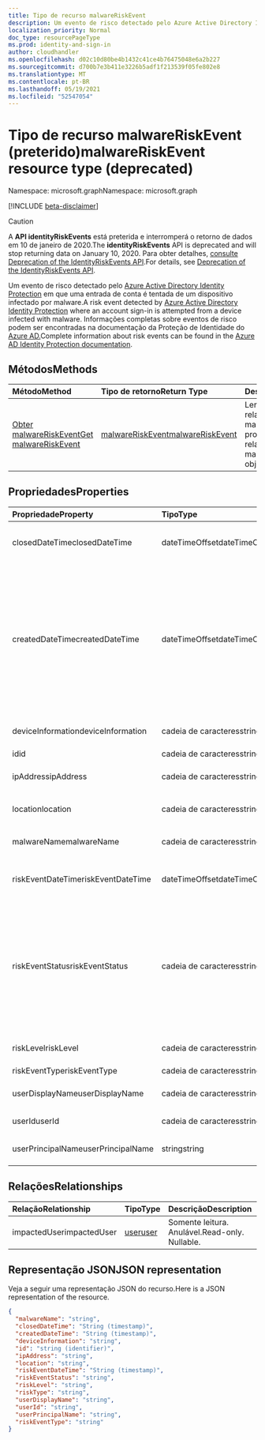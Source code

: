 ```yaml
---
title: Tipo de recurso malwareRiskEvent
description: Um evento de risco detectado pelo Azure Active Directory Identity Protection em que uma entrada de conta é tentada de um dispositivo infectado por malware. Informações completas sobre eventos de risco podem ser encontradas na documentação da Proteção de Identidade do Azure AD.
localization_priority: Normal
doc_type: resourcePageType
ms.prod: identity-and-sign-in
author: cloudhandler
ms.openlocfilehash: d02c10d80be4b1432c41ce4b76475048e6a2b227
ms.sourcegitcommit: d700b7e3b411e3226b5adf1f213539f05fe802e8
ms.translationtype: MT
ms.contentlocale: pt-BR
ms.lasthandoff: 05/19/2021
ms.locfileid: "52547054"
---
```

# <a name="malwareriskevent-resource-type-deprecated"></a><span data-ttu-id="5956e-104">Tipo de recurso malwareRiskEvent (preterido)</span><span class="sxs-lookup"><span data-stu-id="5956e-104">malwareRiskEvent resource type (deprecated)</span></span>

<span data-ttu-id="5956e-105">Namespace: microsoft.graph</span><span class="sxs-lookup"><span data-stu-id="5956e-105">Namespace: microsoft.graph</span></span>

[!INCLUDE [beta-disclaimer](../../includes/beta-disclaimer.md)]

>[!CAUTION]
><span data-ttu-id="5956e-106">A **API identityRiskEvents** está preterida e interromperá o retorno de dados em 10 de janeiro de 2020.</span><span class="sxs-lookup"><span data-stu-id="5956e-106">The **identityRiskEvents** API is deprecated and will stop returning data on January 10, 2020.</span></span> <span data-ttu-id="5956e-107">Para obter detalhes, [consulte Deprecation of the IdentityRiskEvents API](https://developer.microsoft.com/office/blogs/deprecatation-of-the-identityriskevents-api/).</span><span class="sxs-lookup"><span data-stu-id="5956e-107">For details, see [Deprecation of the IdentityRiskEvents API](https://developer.microsoft.com/office/blogs/deprecatation-of-the-identityriskevents-api/).</span></span>

<span data-ttu-id="5956e-108">Um evento de risco detectado pelo [Azure Active Directory Identity Protection](/azure/active-directory/identity-protection/overview-identity-protection) em que uma entrada de conta é tentada de um dispositivo infectado por malware.</span><span class="sxs-lookup"><span data-stu-id="5956e-108">A risk event detected by [Azure Active Directory Identity Protection](/azure/active-directory/identity-protection/overview-identity-protection) where an account sign-in is attempted from a device infected with malware.</span></span> <span data-ttu-id="5956e-109">Informações completas sobre eventos de risco podem ser encontradas na documentação da Proteção de Identidade do [Azure AD.](/azure/active-directory/identity-protection/overview-identity-protection)</span><span class="sxs-lookup"><span data-stu-id="5956e-109">Complete information about risk events can be found in the [Azure AD Identity Protection documentation](/azure/active-directory/identity-protection/overview-identity-protection).</span></span>


## <a name="methods"></a><span data-ttu-id="5956e-110">Métodos</span><span class="sxs-lookup"><span data-stu-id="5956e-110">Methods</span></span>

| <span data-ttu-id="5956e-111">Método</span><span class="sxs-lookup"><span data-stu-id="5956e-111">Method</span></span>           | <span data-ttu-id="5956e-112">Tipo de retorno</span><span class="sxs-lookup"><span data-stu-id="5956e-112">Return Type</span></span>    |<span data-ttu-id="5956e-113">Descrição</span><span class="sxs-lookup"><span data-stu-id="5956e-113">Description</span></span>|
|:---------------|:--------|:----------|
|[<span data-ttu-id="5956e-114">Obter malwareRiskEvent</span><span class="sxs-lookup"><span data-stu-id="5956e-114">Get malwareRiskEvent</span></span>](../api/malwareriskevent-get.md) | [<span data-ttu-id="5956e-115">malwareRiskEvent</span><span class="sxs-lookup"><span data-stu-id="5956e-115">malwareRiskEvent</span></span>](malwareriskevent.md) |<span data-ttu-id="5956e-116">Ler propriedades e relações do objeto malwareRiskEvent.</span><span class="sxs-lookup"><span data-stu-id="5956e-116">Read properties and relationships of malwareRiskEvent object.</span></span>|

## <a name="properties"></a><span data-ttu-id="5956e-117">Propriedades</span><span class="sxs-lookup"><span data-stu-id="5956e-117">Properties</span></span>
| <span data-ttu-id="5956e-118">Propriedade</span><span class="sxs-lookup"><span data-stu-id="5956e-118">Property</span></span>     | <span data-ttu-id="5956e-119">Tipo</span><span class="sxs-lookup"><span data-stu-id="5956e-119">Type</span></span>   |<span data-ttu-id="5956e-120">Descrição</span><span class="sxs-lookup"><span data-stu-id="5956e-120">Description</span></span>|
|:---------------|:--------|:----------|
|<span data-ttu-id="5956e-121">closedDateTime</span><span class="sxs-lookup"><span data-stu-id="5956e-121">closedDateTime</span></span>|<span data-ttu-id="5956e-122">dateTimeOffset</span><span class="sxs-lookup"><span data-stu-id="5956e-122">dateTimeOffset</span></span>| <span data-ttu-id="5956e-123">A data e a hora em que o evento de risco foi fechado</span><span class="sxs-lookup"><span data-stu-id="5956e-123">The date and time that the risk event was closed</span></span>|
|<span data-ttu-id="5956e-124">createdDateTime</span><span class="sxs-lookup"><span data-stu-id="5956e-124">createdDateTime</span></span>|<span data-ttu-id="5956e-125">dateTimeOffset</span><span class="sxs-lookup"><span data-stu-id="5956e-125">dateTimeOffset</span></span>| <span data-ttu-id="5956e-126">A data e a hora em que o evento de risco foi criado.</span><span class="sxs-lookup"><span data-stu-id="5956e-126">The date and time that the risk event was created.</span></span> <span data-ttu-id="5956e-127">Isso é sempre maior ou igual ao tempo de data do evento de risco em si.</span><span class="sxs-lookup"><span data-stu-id="5956e-127">This is always greater than or equal to the datetime of the risk event itself.</span></span> <span data-ttu-id="5956e-128">Essa é a propriedade correta a ser usada como filtro ao consultar eventos de risco.</span><span class="sxs-lookup"><span data-stu-id="5956e-128">This is the correct property to use as a filter when querying risk events.</span></span>|
|<span data-ttu-id="5956e-129">deviceInformation</span><span class="sxs-lookup"><span data-stu-id="5956e-129">deviceInformation</span></span>|<span data-ttu-id="5956e-130">cadeia de caracteres</span><span class="sxs-lookup"><span data-stu-id="5956e-130">string</span></span>| <span data-ttu-id="5956e-131">Informações sobre o dispositivo</span><span class="sxs-lookup"><span data-stu-id="5956e-131">Information about the device</span></span>|
|<span data-ttu-id="5956e-132">id</span><span class="sxs-lookup"><span data-stu-id="5956e-132">id</span></span>|<span data-ttu-id="5956e-133">cadeia de caracteres</span><span class="sxs-lookup"><span data-stu-id="5956e-133">string</span></span>| <span data-ttu-id="5956e-134">Somente leitura</span><span class="sxs-lookup"><span data-stu-id="5956e-134">Read-only</span></span>|
|<span data-ttu-id="5956e-135">ipAddress</span><span class="sxs-lookup"><span data-stu-id="5956e-135">ipAddress</span></span>|<span data-ttu-id="5956e-136">cadeia de caracteres</span><span class="sxs-lookup"><span data-stu-id="5956e-136">string</span></span>| <span data-ttu-id="5956e-137">O endereço IP da assinatura</span><span class="sxs-lookup"><span data-stu-id="5956e-137">The IP address of the sign-in</span></span>|
|<span data-ttu-id="5956e-138">location</span><span class="sxs-lookup"><span data-stu-id="5956e-138">location</span></span>|<span data-ttu-id="5956e-139">cadeia de caracteres</span><span class="sxs-lookup"><span data-stu-id="5956e-139">string</span></span>| <span data-ttu-id="5956e-140">O local anexado ao endereço IP da login</span><span class="sxs-lookup"><span data-stu-id="5956e-140">The location attached to the IP address of the sign-in</span></span>|
|<span data-ttu-id="5956e-141">malwareName</span><span class="sxs-lookup"><span data-stu-id="5956e-141">malwareName</span></span>|<span data-ttu-id="5956e-142">cadeia de caracteres</span><span class="sxs-lookup"><span data-stu-id="5956e-142">string</span></span>| <span data-ttu-id="5956e-143">O malware associado a esse logon</span><span class="sxs-lookup"><span data-stu-id="5956e-143">The malware associated with this login</span></span>|
|<span data-ttu-id="5956e-144">riskEventDateTime</span><span class="sxs-lookup"><span data-stu-id="5956e-144">riskEventDateTime</span></span>|<span data-ttu-id="5956e-145">dateTimeOffset</span><span class="sxs-lookup"><span data-stu-id="5956e-145">dateTimeOffset</span></span>| <span data-ttu-id="5956e-146">A data e a hora em que o evento de risco ocorreu</span><span class="sxs-lookup"><span data-stu-id="5956e-146">The date and time when the risk event occurred</span></span>|
|<span data-ttu-id="5956e-147">riskEventStatus</span><span class="sxs-lookup"><span data-stu-id="5956e-147">riskEventStatus</span></span>|<span data-ttu-id="5956e-148">cadeia de caracteres</span><span class="sxs-lookup"><span data-stu-id="5956e-148">string</span></span>| <span data-ttu-id="5956e-149">Os valores possíveis são: `active`, `remediated`, `dismissedAsFixed`, `dismissedAsFalsePositive`, `dismissedAsIgnore`, `loginBlocked`, `closedMfaAuto`, `closedMultipleReasons`.</span><span class="sxs-lookup"><span data-stu-id="5956e-149">Possible values are: `active`, `remediated`, `dismissedAsFixed`, `dismissedAsFalsePositive`, `dismissedAsIgnore`, `loginBlocked`, `closedMfaAuto`, `closedMultipleReasons`.</span></span>|
|<span data-ttu-id="5956e-150">riskLevel</span><span class="sxs-lookup"><span data-stu-id="5956e-150">riskLevel</span></span>|<span data-ttu-id="5956e-151">cadeia de caracteres</span><span class="sxs-lookup"><span data-stu-id="5956e-151">string</span></span>| <span data-ttu-id="5956e-152">Os valores possíveis são: `low`, `medium`, `high`.</span><span class="sxs-lookup"><span data-stu-id="5956e-152">Possible values are: `low`, `medium`, `high`.</span></span>|
|<span data-ttu-id="5956e-153">riskEventType</span><span class="sxs-lookup"><span data-stu-id="5956e-153">riskEventType</span></span>|<span data-ttu-id="5956e-154">cadeia de caracteres</span><span class="sxs-lookup"><span data-stu-id="5956e-154">string</span></span>| <span data-ttu-id="5956e-155">O tipo de risco</span><span class="sxs-lookup"><span data-stu-id="5956e-155">The type of risk</span></span>|
|<span data-ttu-id="5956e-156">userDisplayName</span><span class="sxs-lookup"><span data-stu-id="5956e-156">userDisplayName</span></span>|<span data-ttu-id="5956e-157">cadeia de caracteres</span><span class="sxs-lookup"><span data-stu-id="5956e-157">string</span></span>| <span data-ttu-id="5956e-158">O nome do usuário em risco</span><span class="sxs-lookup"><span data-stu-id="5956e-158">The name of the user at risk</span></span>|
|<span data-ttu-id="5956e-159">userId</span><span class="sxs-lookup"><span data-stu-id="5956e-159">userId</span></span>|<span data-ttu-id="5956e-160">cadeia de caracteres</span><span class="sxs-lookup"><span data-stu-id="5956e-160">string</span></span>| <span data-ttu-id="5956e-161">A id do usuário em risco</span><span class="sxs-lookup"><span data-stu-id="5956e-161">The id of the user at risk</span></span>|
|<span data-ttu-id="5956e-162">userPrincipalName</span><span class="sxs-lookup"><span data-stu-id="5956e-162">userPrincipalName</span></span>|<span data-ttu-id="5956e-163">string</span><span class="sxs-lookup"><span data-stu-id="5956e-163">string</span></span>| <span data-ttu-id="5956e-164">O nome principal do usuário em risco</span><span class="sxs-lookup"><span data-stu-id="5956e-164">The user principal name of the user at risk</span></span>|

## <a name="relationships"></a><span data-ttu-id="5956e-165">Relações</span><span class="sxs-lookup"><span data-stu-id="5956e-165">Relationships</span></span>
| <span data-ttu-id="5956e-166">Relação</span><span class="sxs-lookup"><span data-stu-id="5956e-166">Relationship</span></span> | <span data-ttu-id="5956e-167">Tipo</span><span class="sxs-lookup"><span data-stu-id="5956e-167">Type</span></span>   |<span data-ttu-id="5956e-168">Descrição</span><span class="sxs-lookup"><span data-stu-id="5956e-168">Description</span></span>|
|:---------------|:--------|:----------|
|<span data-ttu-id="5956e-169">impactedUser</span><span class="sxs-lookup"><span data-stu-id="5956e-169">impactedUser</span></span>|[<span data-ttu-id="5956e-170">user</span><span class="sxs-lookup"><span data-stu-id="5956e-170">user</span></span>](user.md)| <span data-ttu-id="5956e-p105">Somente leitura. Anulável.</span><span class="sxs-lookup"><span data-stu-id="5956e-p105">Read-only. Nullable.</span></span>|

## <a name="json-representation"></a><span data-ttu-id="5956e-173">Representação JSON</span><span class="sxs-lookup"><span data-stu-id="5956e-173">JSON representation</span></span>

<span data-ttu-id="5956e-174">Veja a seguir uma representação JSON do recurso.</span><span class="sxs-lookup"><span data-stu-id="5956e-174">Here is a JSON representation of the resource.</span></span>

<!-- {
  "blockType": "resource",
  "keyProperty":"id",
  "optionalProperties": [

  ],
  "@odata.type": "microsoft.graph.malwareRiskEvent"
}-->

```json
{
  "malwareName": "string",
  "closedDateTime": "String (timestamp)",
  "createdDateTime": "String (timestamp)",
  "deviceInformation": "string",
  "id": "string (identifier)",
  "ipAddress": "string",
  "location": "string",
  "riskEventDateTime": "String (timestamp)",
  "riskEventStatus": "string",
  "riskLevel": "string",
  "riskType": "string",
  "userDisplayName": "string",
  "userId": "string",
  "userPrincipalName": "string",
  "riskEventType": "string"
}

```

<!-- uuid: 8fcb5dbc-d5aa-4681-8e31-b001d5168d79
2015-10-25 14:57:30 UTC -->
<!--
{
  "type": "#page.annotation",
  "description": "malwareRiskEvent resource",
  "keywords": "",
  "section": "documentation",
  "tocPath": "",
  "suppressions": []
}
-->
